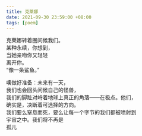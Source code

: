 ```yaml
---
title: 克莱娜
date: 2021-09-30 23:59:00 +08:00
tags: [poem]
---
```


克莱娜转着圈问候我们。  
某种永续，你想到，  
当她亲吻你又轻轻  
离开你。  
“像一条鲨鱼。”  

噢做好准备：未来有一天，  
我们也会回头问候自己的怪兽，  
我们的脚趾对峙着地球上真正的角落——在极点。他们，  
确实是，决断着可选择的方向。  
我们要么窒息而死，要么让每一个字节的我们都被喷射到  
宇宙之中。我们将不再是  
孤儿  
